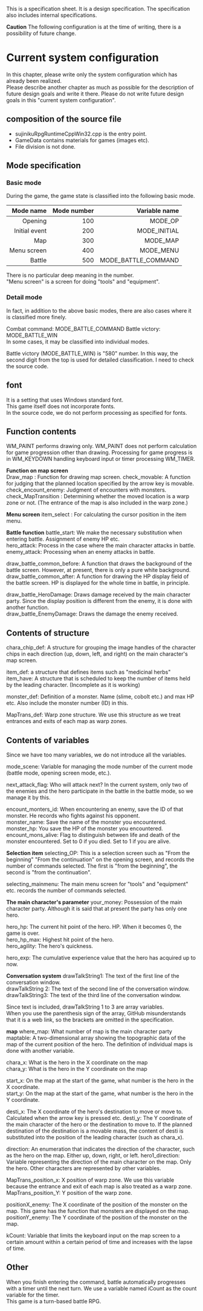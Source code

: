 This is a specification sheet. It is a design specification. The specification also includes internal specifications.  

__Caution__ The following configuration is at the time of writing, there is a possibility of future change.  

# Current system configuration  
In this chapter, please write only the system configuration which has already been realized.  
Please describe another chapter as much as possible for the description of future design goals and write it there. Please do not write future design goals in this "current system configuration".

## composition of the source file 
- sujinikuRpgRuntimeCppWin32.cpp is the entry point.  
- GameData contains materials for games (images etc).  
- File division is not done.  

## Mode specification
### Basic mode
During the game, the game state is classified into the following basic mode.  

Mode name     |Mode number|Variable name|
-----------:|-------:|-------:|
Opening  |     100|    MODE_OP|
Initial event  |     200|     MODE_INITIAL|
Map       |     300|     MODE_MAP|
Menu screen  |     400|     MODE_MENU|
Battle         |     500|     MODE_BATTLE_COMMAND|

There is no particular deep meaning in the number.  
"Menu screen" is a screen for doing "tools" and "equipment".  

### Detail mode

In fact, in addition to the above basic modes, there are also cases where it is classified more finely.  

Combat command: MODE_BATTLE_COMMAND
Battle victory: MODE_BATTLE_WIN  
In some cases, it may be classified into individual modes.  

Battle victory (MODE_BATTLE_WIN) is "580" number. In this way, the second digit from the top is used for detailed classification. I need to check the source code.  

## font  
It is a setting that uses Windows standard font.  
This game itself does not incorporate fonts.  
In the source code, we do not perform processing as specified for fonts.  

## Function contents  
WM_PAINT performs drawing only. WM_PAINT does not perform calculation for game progression other than drawing. Processing for game progress is in WM_KEYDOWN handling keyboard input or timer processing WM_TIMER.  

__Function on map screen__  
Draw_map : Function for drawing map screen. check_movable: A function for judging that the planned location specified by the arrow key is movable.   check_encount_enemy: Judgment of encounters with monsters.
check_MapTransition : Determining whether the moved location is a warp zone or not. (The entrance of the map is also included in the warp zone.)  

__Menu screen__
item_select : For calculating the cursor position in the item menu.  

__Battle function__
battle_start: We make the necessary substitution when entering battle. Assignment of enemy HP etc.  
hero_attack: Process in the case where the main character attacks in battle.  
enemy_attack: Processing when an enemy attacks in battle.  

draw_battle_common_before: A function that draws the background of the battle screen. However, at present, there is only a pure white background.  
draw_battle_common_after: A function for drawing the HP display field of the battle screen. HP is displayed for the whole time in battle, in principle.  

draw_battle_HeroDamage: Draws damage received by the main character party. Since the display position is different from the enemy, it is done with another function.  
draw_battle_EnemyDamage: Draws the damage the enemy received.  

## Contents of structure
chara_chip_def: A structure for grouping the image handles of the character chips in each direction (up, down, left, and right) on the main character's map screen.  

item_def: a structure that defines items such as "medicinal herbs"  
item_have: A structure that is scheduled to keep the number of items held by the leading character. (Incomplete as it is working)  

monster_def: Definition of a monster. Name (slime, cobolt etc.) and max HP etc. Also include the monster number (ID) in this.  

MapTrans_def: Warp zone structure. We use this structure as we treat entrances and exits of each map as warp zones.  
## Contents of variables  
Since we have too many variables, we do not introduce all the variables.  

mode_scene: Variable for managing the mode number of the current mode (battle mode, opening screen mode, etc.).  
  
next_attack_flag: Who will attack next? In the current system, only two of the enemies and the hero participate in the battle in the battle mode, so we manage it by this.  

encount_monters_id: When encountering an enemy, save the ID of that monster. He records who fights against his opponent.  
monster_name: Save the name of the monster you encountered.  
monster_hp: You save the HP of the monster you encountered.  
encount_mons_alive: Flag to distinguish between life and death of the monster encountered. Set to 0 if you died. Set to 1 if you are alive.  

__Selection item__
selecting_OP: This is a selection screen such as "From the beginning" "From the continuation" on the opening screen, and records the number of commands selected. The first is "from the beginning", the second is "from the continuation".  

selecting_mainmenu: The main menu screen for "tools" and "equipment" etc. records the number of commands selected.  

__The main character's parameter__
your_money: Possession of the main character party. Although it is said that at present the party has only one hero.  

hero_hp: The current hit point of the hero. HP. When it becomes 0, the game is over.  
hero_hp_max: Highest hit point of the hero.  
hero_agility: The hero's quickness.  

hero_exp: The cumulative experience value that the hero has acquired up to now.  

__Conversation system__
drawTalkString1: The text of the first line of the conversation window.  
drawTalkString 2: The text of the second line of the conversation window.  
drawTalkString3: The text of the third line of the conversation window.  

Since text is included, drawTalkString 1 to 3 are array variables.  
When you use the parenthesis sign of the array, GitHub misunderstands that it is a web link, so the brackets are omitted in the specification.

__map__
where_map: What number of map is the main character party  
maptable: A two-dimensional array showing the topographic data of the map of the current position of the hero. The definition of individual maps is done with another variable.

chara_x: What is the hero in the X coordinate on the map  
chara_y: What is the hero in the Y coordinate on the map  

start_x: On the map at the start of the game, what number is the hero in the X coordinate.  
start_y: On the map at the start of the game, what number is the hero in the Y coordinate.  

desti_x: The X coordinate of the hero's destination to move or move to. Calculated when the arrow key is pressed etc.
desti_y: The Y coordinate of the main character of the hero or the destination to move to.
If the planned destination of the destination is a movable mass, the content of desti is substituted into the position of the leading character (such as chara_x).

direction: An enumeration that indicates the direction of the character, such as the hero on the map. Either up, down, right, or left. hero1_direction: Variable representing the direction of the main character on the map. Only the hero. Other characters are represented by other variables.

MapTrans_position_x: X position of warp zone. We use this variable because the entrance and exit of each map is also treated as a warp zone.  
MapTrans_position_Y: Y position of the warp zone.  

positionX_enemy: The X coordinate of the position of the monster on the map. This game has the function that monsters are displayed on the map.  
positionY_enemy: The Y coordinate of the position of the monster on the map.  

kCount: Variable that limits the keyboard input on the map screen to a certain amount within a certain period of time and increases with the lapse of time.  

## Other
When you finish entering the command, battle automatically progresses with a timer until the next turn. We use a variable named iCount as the count variable for the timer.  
This game is a turn-based battle RPG.  
